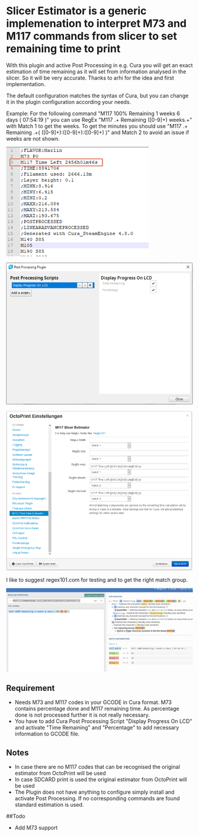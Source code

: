 # Slicer Estimator is a generic implemenation to interpret M73 and M117 commands from slicer to set remaining time to print
With this plugin and active Post Processing in e.g. Cura you will get an exact estimation of time remaining as it will set from information analysed in the slicer. So it will be very accurate. Thanks to arhi for the idea and first implementation.

The default configuration matches the syntax of Cura, but you can change it in the plugin configuration according your needs.

Example: For the following command "M117 100% Remaining 1 weeks 6 days ( 07:54:19 )" you can use RegEx "M117 .+ Remaining ([0-9]+) weeks.+" with Match 1 to get the weeks. To get the minutes you should use "M117 .+ Remaining .+\( ([0-9]+):([0-9]+):([0-9]+) \)" and Match 2 to avoid an issue if weeks are not shown. 

![](images/Gcode.png)

![](images/Cura.png)

![](images/Settings.png)

I like to suggest regex101.com for testing and to get the right match group.

![](images/RegEx.png)

## Requirement
 * Needs M73 and M117 codes in your GCODE in Cura format. M73 contains percentage done and M117 remaining time. As percentage done is not processed further it is not really necessary.
 * You have to add Cura Post Processing Script "Display Progress On LCD" and activate "Time Remaining" and "Percentage" to add necessary information to GCODE file. 
## Notes
 * In case there are no M117 codes that can be recognised the original estimator from OctoPrint will be used
 * In case SDCARD print is used the original estimator from OctoPrint will be used
 * The Plugin does not have anything to configure simply install and activate Post Processing. If no corresponding commands are found standard estimation is used.

##Todo
 * Add M73 support